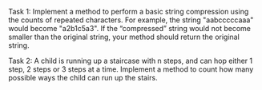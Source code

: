 Task 1:
Implement a method to perform a basic string compression using the counts of repeated characters. For example, the string "aabcccccaaa" would become "a2b1c5a3". If the “compressed” string would not become smaller than the original string, your method should return the original string.

Task 2:
A child is running up a staircase with n steps, and can hop either 1 step, 2 steps or 3 steps at a time. Implement a method to count how many possible ways the child can run up the stairs.
